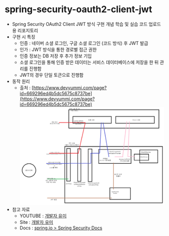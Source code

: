 # spring-security-oauth2-client-jwt

- Spring Security OAuth2 Client JWT 방식 구현 개념 학습 및 실습 코드 업로드용 리포지토리
- 구현 시 특징
  - 인증 : 네이버 소셜 로그인, 구글 소셜 로그인 (코드 방식) 후 JWT 발급
  - 인가 : JWT 방식을 통한 경로별 접근 권한
  - 인증 정보는 DB 저장 후 추가 정보 기입
  - 소셜 로그인을 통해 인증 받은 데이터는 서비스 데이터베이스에 저장을 한 뒤 관리를 진행함
  - JWT의 경우 단일 토큰으로 진행함
- 동작 원리
  - 출처 : [https://www.devyummi.com/page?id=669296ed4b5dc5675c8737be](https://www.devyummi.com/page?id=669296ed4b5dc5675c8737be)
    ![구조도](./structure.jpg)
- 참고 자료
  - YOUTUBE : [개발자 유미](https://youtube.com/playlist?list=PLJkjrxxiBSFALedMwcqDw_BPaJ3qqbWeB&si=hRVpo38D6OhyD69s)
  - Site : [개발자 유미](https://www.devyummi.com/page?id=669296ed4b5dc5675c8737be)
  - Docs : [spring.io > Spring Security Docs](https://docs.spring.io/spring-security/reference/index.html)
